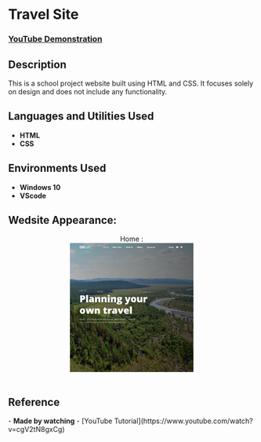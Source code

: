 <h1>Travel Site</h1>

 ### [YouTube Demonstration](https://youtu.be/7eJexJVCqJo)

<h2>Description</h2>
This is a school project website built using HTML and CSS. It focuses solely on design and does not include any functionality.
<br />


<h2>Languages and Utilities Used</h2>

- <b>HTML</b>
- <b>CSS</b>

<h2>Environments Used </h2>

- <b>Windows 10</b>
- <b>VScode</b>

<h2>Wedsite Appearance:</h2>

<p align="center">
Home : <br/>
<img src="/home.png" height="50%" width="50%" alt="Disk Sanitization Steps"/>
<br />
<br />

 <h2>Reference</h2>
 - <b>Made by watching</b> 
 - [YouTube Tutorial](https://www.youtube.com/watch?v=cgV2tN8gxCg)
  
<!--
 ```diff
- text in red
+ text in green
! text in orange
# text in gray
@@ text in purple (and bold)@@
```
--!>
